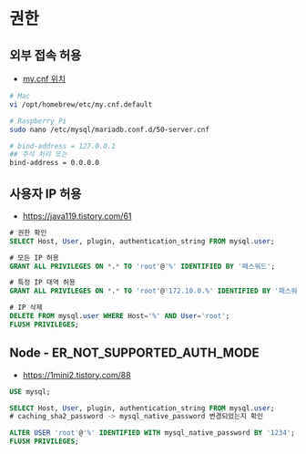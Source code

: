 # 권한
## 외부 접속 허용
* [my.cnf 위치](https://docs.3rdeyesys.com/database/ncloud_database_mysql_mariadb_config_my_cnf.html#mysql)
```sh
# Mac
vi /opt/homebrew/etc/my.cnf.default

# Raspberry Pi
sudo nano /etc/mysql/mariadb.conf.d/50-server.cnf
```
```sh
# bind-address = 127.0.0.1
## 주석 처리 또는
bind-address = 0.0.0.0
```

## 사용자 IP 허용
* https://java119.tistory.com/61
```sql
# 권한 확인
SELECT Host, User, plugin, authentication_string FROM mysql.user;

# 모든 IP 허용
GRANT ALL PRIVILEGES ON *.* TO 'root'@'%' IDENTIFIED BY '패스워드';

# 특정 IP 대역 허용
GRANT ALL PRIVILEGES ON *.* TO 'root'@'172.10.0.%' IDENTIFIED BY '패스워드';

# IP 삭제
DELETE FROM mysql.user WHERE Host='%' AND User='root';
FLUSH PRIVILEGES;
```

## Node - ER_NOT_SUPPORTED_AUTH_MODE
* https://1mini2.tistory.com/88
```sql
USE mysql;

SELECT Host, User, plugin, authentication_string FROM mysql.user;
# caching_sha2_password -> mysql_native_password 변경되었는지 확인

ALTER USER 'root'@'%' IDENTIFIED WITH mysql_native_password BY '1234';
FLUSH PRIVILEGES;
```
